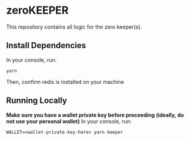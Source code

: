 # zeroKEEPER
This repository contains all logic for the zero keeper(s).

## Install Dependencies
In your console, run:
```
yarn
```

Then, confirm redis is installed on your machine

## Running Locally
**Make sure you have a wallet private key before proceeding (ideally, do not use your personal wallet)**
In your console, run:
```
WALLET=<wallet-private-key-here> yarn keeper
```

